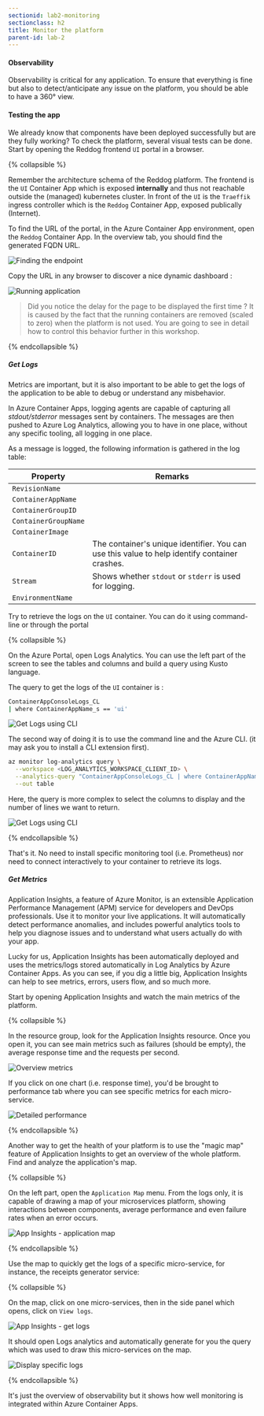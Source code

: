 ```yaml
---
sectionid: lab2-monitoring
sectionclass: h2
title: Monitor the platform
parent-id: lab-2
---
```


#### Observability

Observability is critical for any application. To ensure that everything is fine but also to detect/anticipate any issue on the platform, you should be able to have a 360° view.

#### Testing the app

We already know that components have been deployed successfully but are they fully working? To check the platform, several visual tests can be done. Start by opening the Reddog frontend `UI` portal in a browser.

{% collapsible %}

Remember the architecture schema of the Reddog platform. The frontend is the `UI` Container App which is exposed **internally** and thus not reachable outside the (managed) kubernetes cluster. In front of the `UI` is the `Traeffik` ingress controller which is the `Reddog` Container App, exposed publically (Internet).

To find the URL of the portal, in the Azure Container App environment, open the `Reddog` Container App. In the overview tab, you should find the generated FQDN URL.

![Finding the endpoint](./media/lab2/monitor/finding-endpoint.png)

Copy the URL in any browser to discover a nice dynamic dashboard :

![Running application](./media/lab2/monitor/running-app.png)

> Did you notice the delay for the page to be displayed the first time ? It is caused by the fact that the running containers are removed (scaled to zero) when the platform is not used. You are going to see in detail how to control this behavior further in this workshop.

{% endcollapsible %}

##### Get Logs

Metrics are important, but it is also important to be able to get the logs of the application to be able to debug or understand any misbehavior.

In Azure Container Apps, logging agents are capable of capturing all *stdout/stderror* messages sent by containers. The messages are then pushed to Azure Log Analytics, allowing you to have in one place, without any specific tooling, all logging in one place.

As a message is logged, the following information is gathered in the log table:

| Property | Remarks |
|---|---|
| `RevisionName` | |
| `ContainerAppName` | |
| `ContainerGroupID` | |
| `ContainerGroupName` | |
| `ContainerImage` | |
| `ContainerID` | The container's unique identifier. You can use this value to help identify container crashes. |
| `Stream` | Shows whether `stdout` or `stderr` is used for logging. |
| `EnvironmentName` | |

Try to retrieve the logs on the `UI` container. You can do it using command-line or through the portal

{% collapsible %}

On the Azure Portal, open Logs Analytics. You can use the left part of the screen to see the tables and columns and build a query using Kusto language.

The query to get the logs of the `UI` container is :

``` bash
ContainerAppConsoleLogs_CL
| where ContainerAppName_s == 'ui'
```

![Get Logs using CLI](./media/lab2/monitor/logs-ui.png)

The second way of doing it is to use the command line and the Azure CLI. (it may ask you to install a CLI extension first).

``` bash
az monitor log-analytics query \
  --workspace <LOG_ANALYTICS_WORKSPACE_CLIENT_ID> \
  --analytics-query "ContainerAppConsoleLogs_CL | where ContainerAppName_s == 'ui' | project ContainerAppName_s, Log_s, TimeGenerated | take 3" \
  --out table
```

Here, the query is more complex to select the columns to display and the number of lines we want to return.

![Get Logs using CLI](./media/lab2/monitor/logs-cli.png)

{% endcollapsible %}

That's it. No need to install specific monitoring tool (i.e. Prometheus) nor need to connect interactively to your container to retrieve its logs.

##### Get Metrics

Application Insights, a feature of Azure Monitor, is an extensible Application Performance Management (APM) service for developers and DevOps professionals. Use it to monitor your live applications. It will automatically detect performance anomalies, and includes powerful analytics tools to help you diagnose issues and to understand what users actually do with your app.

Lucky for us, Application Insights has been automatically deployed and uses the metrics/logs stored automatically in Log Analytics by Azure Container Apps. As you can see, if you dig a little big, Application Insights can help to see metrics, errors, users flow, and so much more.

Start by opening Application Insights and watch the main metrics of the platform.

{% collapsible %}

In the resource group, look for the Application Insights resource. Once you open it, you can see main metrics such as failures (should be empty), the average response time and the requests per second.

![Overview metrics](./media/lab2/monitor/overview-metrics.png)

If you click on one chart (i.e. response time), you'd be brought to performance tab where you can see specific metrics for each micro-service.

![Detailed performance](./media/lab2/monitor/performance.png)

{% endcollapsible %}

Another way to get the health of your platform is to use the "magic map" feature of Application Insights to get an overview of the whole platform. Find and analyze the application's map.

{% collapsible %}

On the left part, open the `Application Map` menu. From the logs only, it is capable of drawing a map of your microservices platform, showing interactions between components, average performance and even failure rates when an error occurs.

![App Insights - application map](./media/lab2/monitor/logs-app-insights-maps.png)

{% endcollapsible %}

Use the map to quickly get the logs of a specific micro-service, for instance, the receipts generator service:

{% collapsible %}

On the map, click on one micro-services, then in the side panel which opens, click on `View logs`.

![App Insights - get logs](./media/lab2/monitor/logs-app-insights-logs-app.png)

It should open Logs analytics and automatically generate for you the query which was used to draw this micro-services on the map.

![Display specific logs](./media/lab2/monitor/service-logs.png)

{% endcollapsible %}

It's just the overview of observability but it shows how well  monitoring is integrated within Azure Container Apps.
